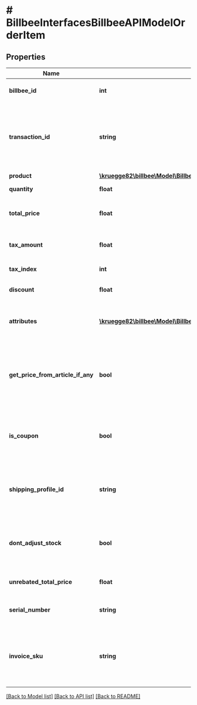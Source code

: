 # # BillbeeInterfacesBillbeeAPIModelOrderItem

## Properties

Name | Type | Description | Notes
------------ | ------------- | ------------- | -------------
**billbee_id** | **int** | The billbee id of this item | [optional]
**transaction_id** | **string** | Id of the individual transaction. Only required by Ebay to detect aggregated orders | [optional]
**product** | [**\kruegge82\billbee\Model\BillbeeInterfacesBillbeeAPIModelSoldProduct**](BillbeeInterfacesBillbeeAPIModelSoldProduct.md) |  | [optional]
**quantity** | **float** | The sold quantity | [optional]
**total_price** | **float** | The total price (unit price * quantity) | [optional]
**tax_amount** | **float** | The tax amount in the total price | [optional]
**tax_index** | **int** | The tax index. | [optional]
**discount** | **float** | Sets the discount in percent | [optional]
**attributes** | [**\kruegge82\billbee\Model\BillbeeInterfacesBillbeeAPIModelOrderItemAttribute[]**](BillbeeInterfacesBillbeeAPIModelOrderItemAttribute.md) | A list of product attributes for this position | [optional]
**get_price_from_article_if_any** | **bool** | If true, the price will be overwritten by the known article price in billbee if available | [optional]
**is_coupon** | **bool** | Determines if it is a coupon, which is interpreted as tax-free payment | [optional]
**shipping_profile_id** | **string** | Determines if it is a coupon, which is interpreted as tax-free payment | [optional]
**dont_adjust_stock** | **bool** | If true, the import of this order won&#39;t adjust the stock level at billbee. | [optional]
**unrebated_total_price** | **float** | Is just used for the billbee api | [optional]
**serial_number** | **string** | Contains the used serial number | [optional]
**invoice_sku** | **string** | Contains the SKU from OrderDetail (if available) or from Product | [optional]

[[Back to Model list]](../../README.md#models) [[Back to API list]](../../README.md#endpoints) [[Back to README]](../../README.md)
